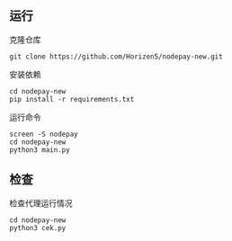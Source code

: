 ## 运行
克隆仓库
```
git clone https://github.com/Horizen5/nodepay-new.git
```
安装依赖
```
cd nodepay-new
pip install -r requirements.txt
```
运行命令
```
screen -S nodepay
cd nodepay-new
python3 main.py
```
## 检查
检查代理运行情况
```
cd nodepay-new
python3 cek.py
```
